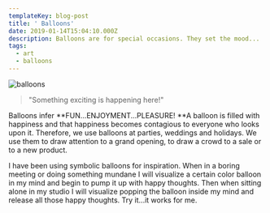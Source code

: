 ```yaml
---
templateKey: blog-post
title: ' Balloons'
date: 2019-01-14T15:04:10.000Z
description: Balloons are for special occasions. They set the mood...
tags:
  - art
  - balloons
---
```

![balloons](/img/balloons.jpg "Balloons")

> "Something exciting is happening here!" 

Balloons infer **FUN...ENJOYMENT...PLEASURE! **A balloon is filled with happiness and that happiness becomes contagious to everyone who looks upon it. Therefore, we use balloons at parties, weddings and holidays. We use them to draw attention to a grand opening, to draw a crowd to a sale or to a new product.

I have been using symbolic balloons for inspiration. When in a boring meeting or doing something mundane I will visualize a certain color balloon in my mind and begin to pump it up with happy thoughts. Then when sitting alone in my studio I will visualize popping the balloon inside my mind and release all those happy thoughts. Try it...it works for me.
